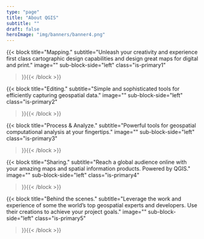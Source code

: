 ```yaml
---
type: "page"
title: "About QGIS"
subtitle: ""
draft: false
heroImage: "img/banners/banner4.png"
---
```


{{< block
    title="Mapping."
    subtitle="Unleash your creativity and experience first class cartographic design capabilities and design great maps for digital and print."
    image=""
    sub-block-side="left"
    class="is-primary1"    
>}}{{< /block >}}

{{< block
    title="Editing."
    subtitle="Simple and sophisticated tools for efficiently capturing geospatial data."
    image=""
    sub-block-side="left"
    class="is-primary2"    
>}}{{< /block >}}

{{< block
    title="Process & Analyze."
    subtitle="Powerful tools for geospatial computational analysis at your fingertips."
    image=""
    sub-block-side="left"
    class="is-primary3"    
>}}{{< /block >}}

{{< block
    title="Sharing."
    subtitle="Reach a global audience online with your amazing maps and spatial information products. Powered by QGIS."
    image=""
    sub-block-side="left"
    class="is-primary4"    
>}}{{< /block >}}

{{< block
    title="Behind the scenes."
    subtitle="Leverage the work and experience of some the world’s top geospatial experts and developers. Use their creations to achieve your project goals."
    image=""
    sub-block-side="left"
    class="is-primary5"   
>}}{{< /block >}}

